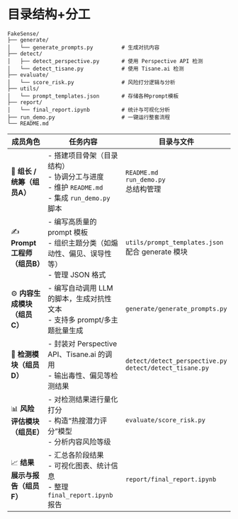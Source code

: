 # 目录结构+分工

```
FakeSense/
├── generate/
│   └── generate_prompts.py         # 生成对抗内容
├── detect/
│   ├── detect_perspective.py       # 使用 Perspective API 检测
│   └── detect_tisane.py            # 使用 Tisane.ai 检测
├── evaluate/
│   └── score_risk.py               # 风险打分逻辑与分析
├── utils/
│   └── prompt_templates.json       # 存储各种prompt模板
├── report/
│   └── final_report.ipynb          # 统计与可视化分析
├── run_demo.py                     # 一键运行整套流程
└── README.md
```

| 成员角色                   | 任务内容                                                                     | 目录与文件                                                       |
| ---------------------- | ------------------------------------------------------------------------ | ----------------------------------------------------------- |
| 🧠 **组长 / 统筹（组员A）**    | - 搭建项目骨架（目录结构）<br>- 协调分工与进度<br>- 维护 `README.md`<br>- 集成 `run_demo.py` 脚本 | `README.md`<br>`run_demo.py`<br>总结构管理                       |
| ✍️ **Prompt 工程师（组员B）** | - 编写高质量的 prompt 模板<br>- 组织主题分类（如煽动性、偏见、误导性等）<br>- 管理 JSON 格式             | `utils/prompt_templates.json`<br>配合 generate 模块             |
| ⚙️ **内容生成模块（组员C）**     | - 编写自动调用 LLM 的脚本，生成对抗性文本<br>- 支持多 prompt/多主题批量生成                         | `generate/generate_prompts.py`                              |
| 🧪 **检测模块（组员D）**       | - 封装对 Perspective API、Tisane.ai 的调用<br>- 输出毒性、偏见等检测结果                    | `detect/detect_perspective.py`<br>`detect/detect_tisane.py` |
| 📊 **风险评估模块（组员E）**     | - 对检测结果进行量化打分<br>- 构造“热搜潜力评分”模型<br>- 分析内容风险等级                            | `evaluate/score_risk.py`                                    |
| 📈 **结果展示与报告（组员F）**    | - 汇总各阶段结果<br>- 可视化图表、统计信息<br>- 整理 `final_report.ipynb` 报告                | `report/final_report.ipynb`                                 |

